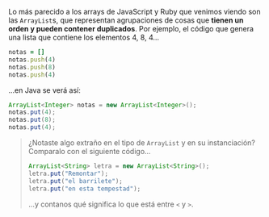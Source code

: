 Lo más parecido a los arrays de JavaScript y Ruby que venimos viendo son las `ArrayList`s, que representan agrupaciones de cosas que **tienen un orden y pueden contener duplicados**. Por ejemplo, el código que genera una lista que contiene los elementos 4, 8, 4... 

```ruby
notas = []
notas.push(4)
notas.push(8)
notas.push(4)
```

...en Java se verá así:

```java
ArrayList<Integer> notas = new ArrayList<Integer>();
notas.put(4);
notas.put(8);
notas.put(4);
```

> ¿Notaste algo extraño en el tipo de `ArrayList` y en su instanciación? Comparalo con el siguiente código...
> 
> ```java
> ArrayList<String> letra = new ArrayList<String>();
> letra.put("Remontar");
> letra.put("el barrilete");
> letra.put("en esta tempestad");
> ```
>
> ...y contanos qué significa lo que está entre `<` y `>`. 

